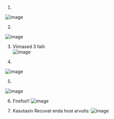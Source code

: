 1)  
![image](https://github.com/alexandravoit/ANDMETURVE-2024/assets/145194484/fbc104f6-d608-4c4c-aacf-19c64fc69b5d)

2)  
![image](https://github.com/alexandravoit/ANDMETURVE-2024/assets/145194484/0c980053-f7b1-4b8a-8852-3df504e163f7)

3)  Viimased 3 faili:  
![image](https://github.com/alexandravoit/ANDMETURVE-2024/assets/145194484/8647286c-2c2f-4892-b20b-4ab8b43894bc)

4)
![image](https://github.com/alexandravoit/ANDMETURVE-2024/assets/145194484/5738924c-232c-41ee-a7cd-51ccbeea8bca)

5)  
![image](https://github.com/alexandravoit/ANDMETURVE-2024/assets/145194484/9e72aff4-c64a-42a2-9d04-35b98e72618d)

6) Firefox!!
![image](https://github.com/alexandravoit/ANDMETURVE-2024/assets/145194484/3de1d4de-c511-4813-939e-696e96b520cc)

7) Kasutasin Recuvat enda host arvutis:
![image](https://github.com/alexandravoit/ANDMETURVE-2024/assets/145194484/acf2993e-28f6-4c3f-b807-e0c17b36eb3a)

